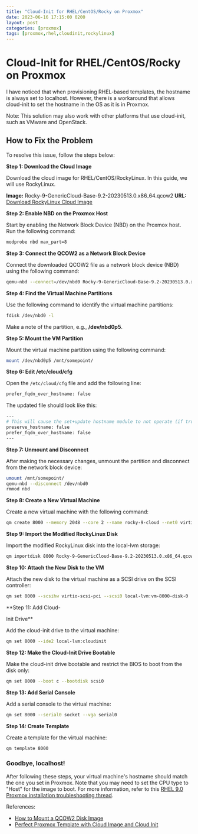 ```yaml
---
title: "Cloud-Init for RHEL/CentOS/Rocky on Proxmox"
date: 2023-06-16 17:15:00 0200
layout: post
categories: [proxmox]
tags: [proxmox,rhel,cloudinit,rockylinux]
---
```


# Cloud-Init for RHEL/CentOS/Rocky on Proxmox

I have noticed that when provisioning RHEL-based templates, the hostname is always set to localhost. However, there is a workaround that allows cloud-init to set the hostname in the OS as it is in Proxmox.

Note: This solution may also work with other platforms that use cloud-init, such as VMware and OpenStack.

## How to Fix the Problem

To resolve this issue, follow the steps below:

**Step 1: Download the Cloud Image**

Download the cloud image for RHEL/CentOS/RockyLinux. In this guide, we will use RockyLinux.

**Image:** Rocky-9-GenericCloud-Base-9.2-20230513.0.x86_64.qcow2
**URL:** [Download RockyLinux Cloud Image](https://dl.rockylinux.org/pub/rocky/9/images/x86_64/)

**Step 2: Enable NBD on the Proxmox Host**

Start by enabling the Network Block Device (NBD) on the Proxmox host. Run the following command:

```bash
modprobe nbd max_part=8
```

**Step 3: Connect the QCOW2 as a Network Block Device**

Connect the downloaded QCOW2 file as a network block device (NBD) using the following command:

```bash
qemu-nbd --connect=/dev/nbd0 Rocky-9-GenericCloud-Base-9.2-20230513.0.x86_64.qcow2
```

**Step 4: Find the Virtual Machine Partitions**

Use the following command to identify the virtual machine partitions:

```bash
fdisk /dev/nbd0 -l
```

Make a note of the partition, e.g., **/dev/nbd0p5**.

**Step 5: Mount the VM Partition**

Mount the virtual machine partition using the following command:

```bash
mount /dev/nbd0p5 /mnt/somepoint/
```

**Step 6: Edit /etc/cloud/cfg**

Open the `/etc/cloud/cfg` file and add the following line:

```bash
prefer_fqdn_over_hostname: false
```

The updated file should look like this:

```bash
---
# This will cause the set+update hostname module to not operate (if true)
preserve_hostname: false
prefer_fqdn_over_hostname: false
---
```

**Step 7: Unmount and Disconnect**

After making the necessary changes, unmount the partition and disconnect from the network block device:

```bash
umount /mnt/somepoint/
qemu-nbd --disconnect /dev/nbd0
rmmod nbd
```

**Step 8: Create a New Virtual Machine**

Create a new virtual machine with the following command:

```bash
qm create 8000 --memory 2048 --core 2 --name rocky-9-cloud --net0 virtio,bridge=vmbr0
```

**Step 9: Import the Modified RockyLinux Disk**

Import the modified RockyLinux disk into the local-lvm storage:

```bash
qm importdisk 8000 Rocky-9-GenericCloud-Base-9.2-20230513.0.x86_64.qcow2 local-lvm
```

**Step 10: Attach the New Disk to the VM**

Attach the new disk to the virtual machine as a SCSI drive on the SCSI controller:

```bash
qm set 8000 --scsihw virtio-scsi-pci --scsi0 local-lvm:vm-8000-disk-0
```

**Step 11: Add Cloud-

Init Drive**

Add the cloud-init drive to the virtual machine:

```bash
qm set 8000 --ide2 local-lvm:cloudinit
```

**Step 12: Make the Cloud-Init Drive Bootable**

Make the cloud-init drive bootable and restrict the BIOS to boot from the disk only:

```bash
qm set 8000 --boot c --bootdisk scsi0
```

**Step 13: Add Serial Console**

Add a serial console to the virtual machine:

```bash
qm set 8000 --serial0 socket --vga serial0
```

**Step 14: Create Template**

Create a template for the virtual machine:

```bash
qm template 8000
```

### Goodbye, localhost!

After following these steps, your virtual machine's hostname should match the one you set in Proxmox. Note that you may need to set the CPU type to "Host" for the image to boot. For more information, refer to this [RHEL 9.0 Proxmox installation troubleshooting thread](https://access.redhat.com/discussions/6959360).

References:
- [How to Mount a QCOW2 Disk Image](https://gist.github.com/shamil/62935d9b456a6f9877b5)
- [Perfect Proxmox Template with Cloud Image and Cloud Init](https://docs.technotim.live/posts/cloud-init-cloud-image/)
